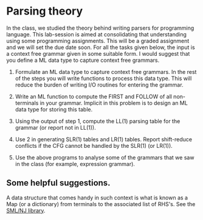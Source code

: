 # Parsing theory

In the class, we studied the theory behind writing parsers for
programming language. This lab-session is aimed at consolidating that
understanding using some programming assignments. This will be a
graded assignment and we will set the due date soon. For all the tasks
given below, the input is a context free grammar given in some
suitable form. I would suggest that you define a ML data type to
capture context free grammars.


1. Formulate an ML data type to capture context free grammars. In the
   rest of the steps you will write functions to process this data
   type. This will reduce the burden of writing I/O routines for entering
   the grammar.


2. Write an ML function to compute the FIRST and FOLLOW of all
   non-terminals in your grammar. Implicit in this problem is to
   design an ML data type for storing this table.

3. Using the output of step 1, compute the LL(1) parsing table for the
   grammar (or report not in LL(1)).

4. Use 2 in generating SLR(1) tables and LR(1) tables. Report
   shift-reduce conflicts if the CFG cannot be handled by the SLR(1)
   (or LR(1)).

5. Use the above programs to analyse some of the grammars that we saw
   in the class (for example, expression grammar).

## Some helpful suggestions.

A data structure that comes handy in such context is what is known as
a Map (or a dictionary) from terminals to the associated list of
RHS's. See the [SML/NJ library][smlnj-lib].


[smlnj-lib]: <https://www.classes.cs.uchicago.edu/archive/2015/spring/22620-1/smlnj-lib.html>
